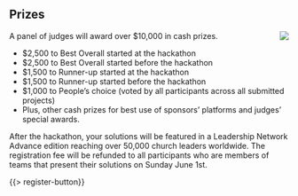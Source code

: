 ## <i class="icon fa-trophy"></i> Prizes

A panel of judges will award over $10,000 in cash prizes.
<img class="alignright" src="{{assets}}/images/winner.png" style="float:right"/>
* <i class="icon fa-money money"></i> $2,500 to Best Overall started at the hackathon
* <i class="icon fa-money money"></i> $2,500 to Best Overall started before the hackathon
* <i class="icon fa-money money"></i> $1,500 to Runner-up started at the hackathon
* <i class="icon fa-money money"></i> $1,500 to Runner-up started before the hackathon
* <i class="icon fa-money money"></i> $1,000 to People’s choice (voted by all participants across all submitted projects)
* <i class="icon fa-money money"></i> Plus, other cash prizes for best use of sponsors’ platforms and judges’ special awards.

After the hackathon, your solutions will be featured in a Leadership Network Advance edition reaching over 50,000 church leaders worldwide. The registration fee will be refunded to all participants who are members of teams that present their solutions on Sunday June 1st.

{{> register-button}}
